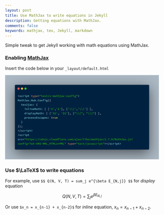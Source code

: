 ```yaml
---
layout: post
title: Use MathJax to write equations in Jekyll
description: Getting equations with MathJax.
comments: false
keywords: mathjax, tex, Jekyll, markdown
---
```


Simple tweak to get Jekyll working with math equations using MathJax.

### Enabling [MathJax](https://www.mathjax.org/)

Insert the code below in your `_layout/default.html`

![](../assets/mathjax_jekyll.png)

### Use $\LaTeX$ to write equations

For example, use `$$ Q(N, V, T) = sum_j e^{\beta E_{N,j}} $$` for _display_ equation

$$Q(N, V, T) = \sum_j e^{\beta E_{N,j}}$$

Or use `$x_n = x_{n-1} + x_{n-2}$` for _inline_ equation, $x_n = x_{n-1} + x_{n-2}$.

